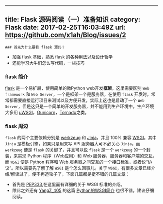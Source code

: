 
---
title: Flask 源码阅读（一）准备知识
category: Flask
date: 2017-02-25T16:03:49Z
url: https://github.com/x1ah/Blog/issues/2
---
    ### 首先为什么要看 flask 源码？
- 加强 flask 基础，熟悉 flask 的各种用法以及设计哲学
- 还能学习大牛们怎么写代码，一些技巧

### flask 简介
 [flask](http://flask.pocoo.org/) 是一个易扩展，使用简单的微Python web开发**框架**，这里需要区别 `Web framework` 和 `Web Server`，一个是框架一个是服务器，在使用 `flask` 开发时，常常都需要直接运行项目来测试以及方便开发，实际上这也是启动了一个 `Web Server`，但是这只是一个简单的开发服务器，并不能用到生产环境中，生产环境大多用 [uWSGI](https://uwsgi-docs.readthedocs.io/)，[Gunicorn](http://gunicorn.org/)，[Tornado](http://www.tornadoweb.org/en/stable/)之类。

### flask 周边
 `flask` 的两个主要依赖分别是 [werkzeug](https://github.com/pallets/werkzeug) 和 [Jinja](https://github.com/pallets/jinja)，并且 100% 兼容 [WSGI](http://legacy.python.org/dev/peps/pep-0333/)。其中 `Jinja` 是模板引擎，如果只是用来写 API 服务器大可不必关心 `Jinja`，而 `werkzeug` 便是 `flask` 的关键了，并且可以说 `flask` 是一个 `werkzeug` 的一个封装，来实现 Python 程序（Web应用）和 Web 服务器，服务器和客户端的交互。而 `WSGI` 便是 Python 程序和 Web 服务器之间交互的一个接口标准，或者说“协议”。所以需要先了解了解 `WSGI` 是个怎么回事儿。关于 `WSGI`，有很多文章已经介绍/解读过了，便不再造轮子了，下面几篇都是挺不错的几篇文章：
- 首先是 [PEP333](http://legacy.python.org/dev/peps/pep-0333/),在这里面有详细的关于 WSGI 标准的介绍。
- 除此之外还有 [YangZ_405](http://my.csdn.net/YangZ_XX) 的这篇 [Python的WSGI简介](http://blog.csdn.net/yangz_xx/article/details/37508909) 也很不错，建议仔细阅读。

